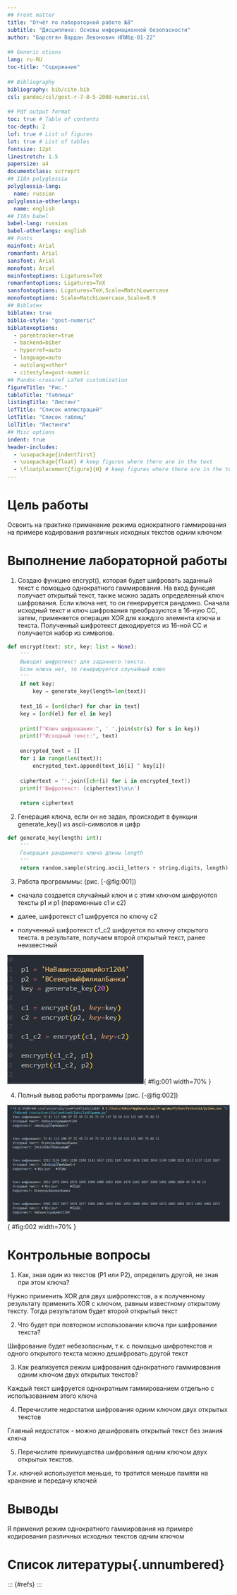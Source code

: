 ```yaml
---
## Front matter
title: "Отчёт по лабораторной работе №8"
subtitle: "Дисциплина: Основы информационной безопасности"
author: "Барсегян Вардан Левонович НПИбд-01-22"

## Generic otions
lang: ru-RU
toc-title: "Содержание"

## Bibliography
bibliography: bib/cite.bib
csl: pandoc/csl/gost-r-7-0-5-2008-numeric.csl

## Pdf output format
toc: true # Table of contents
toc-depth: 2
lof: true # List of figures
lot: true # List of tables
fontsize: 12pt
linestretch: 1.5
papersize: a4
documentclass: scrreprt
## I18n polyglossia
polyglossia-lang:
  name: russian
polyglossia-otherlangs:
  name: english
## I18n babel
babel-lang: russian
babel-otherlangs: english
## Fonts
mainfont: Arial
romanfont: Arial
sansfont: Arial
monofont: Arial
mainfontoptions: Ligatures=TeX
romanfontoptions: Ligatures=TeX
sansfontoptions: Ligatures=TeX,Scale=MatchLowercase
monofontoptions: Scale=MatchLowercase,Scale=0.9
## Biblatex
biblatex: true
biblio-style: "gost-numeric"
biblatexoptions:
  - parentracker=true
  - backend=biber
  - hyperref=auto
  - language=auto
  - autolang=other*
  - citestyle=gost-numeric
## Pandoc-crossref LaTeX customization
figureTitle: "Рис."
tableTitle: "Таблица"
listingTitle: "Листинг"
lofTitle: "Список иллюстраций"
lotTitle: "Список таблиц"
lolTitle: "Листинги"
## Misc options
indent: true
header-includes:
  - \usepackage{indentfirst}
  - \usepackage{float} # keep figures where there are in the text
  - \floatplacement{figure}{H} # keep figures where there are in the text
---
```


# Цель работы

Освоить на практике применение режима однократного гаммирования на примере кодирования различных исходных текстов одним ключом

# Выполнение лабораторной работы

1. Создаю функцию encrypt(), которая будет шифровать заданный текст с помощью однократного гаммирования. На вход функция получает открытый текст, также можно задать определенный ключ шифрования. Если ключа нет, то он генерируется рандомно. Сначала исходный текст и ключ шифрования преобразуются в 16-ную СС, затем, применяется операция XOR для каждого элемента ключа и текста. Полученный шифротекст декодируется из 16-ной СС и получается набор из символов.

```Python
def encrypt(text: str, key: list = None):
    '''
    Выводит шифротекст для заданного текста.
    Если ключа нет, то генерируется случайный ключ
    '''
    if not key:
        key = generate_key(length=len(text))

    text_16 = [ord(char) for char in text]    
    key = [ord(el) for el in key]

    print(f"Ключ шифрования:", ' '.join(str(s) for s in key))
    print(f"Исходный текст:", text)

    encrypted_text = []
    for i in range(len(text)):
        encrypted_text.append(text_16[i] ^ key[i])

    ciphertext = ''.join([chr(i) for i in encrypted_text])
    print(f'Шифротекст: {ciphertext}\n\n')

    return ciphertext
```

2. Генерация ключа, если он не задан, происходит в функции generate_key() из ascii-символов и цифр

```Python
def generate_key(length: int):
    '''
    Генерация рандомного ключа длины length
    '''
    return random.sample(string.ascii_letters + string.digits, length)
```

3. Работа программмы: (рис. [-@fig:001])

- сначала создается случайный ключ и с этим ключом шифруются тексты p1 и p1 (переменные c1 и c2)

- далее, шифротекст с1 шифруется по ключу c2

- полученный шифротекст c1_c2 шифруется по ключу открытого текста. в результате, получаем второй открытый текст, ранее неизвестный

![Работа программы](image/1.png){ #fig:001 width=70% }

4. Полный вывод работы программы (рис. [-@fig:002])

![Работа программы](image/2.png){ #fig:002 width=70% }


# Контрольные вопросы

1. Как, зная один из текстов (P1 или P2), определить другой, не зная при этом ключа?

Нужно применить XOR для двух шифротекстов, а к полученному результату применить XOR с ключом, равным известному открытому тексту. Тогда результатом будет второй открытый текст

2. Что будет при повторном использовании ключа при шифровании текста?

Шифрование будет небезопасным, т.к. с помощью шифротекстов и одного открытого текста можно дешифровать другой текст

3. Как реализуется режим шифрования однократного гаммирования одним ключом двух открытых текстов?

Каждый текст шифруется однократным гаммированием отдельно с использованием этого ключа

4. Перечислите недостатки шифрования одним ключом двух открытых текстов

Главный недостаток - можно дешифровать открытый текст без знания ключа

5. Перечислите преимущества шифрования одним ключом двух открытых текстов.

Т.к. ключей используется меньше, то тратится меньше памяти на хранение и передачу ключей

# Выводы

Я применил режим однократного гаммирования на примере кодирования различных исходных текстов одним ключом

# Список литературы{.unnumbered}

::: {#refs}
:::